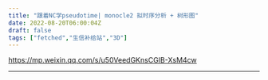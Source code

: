 ```yaml
---
title: "跟着NC学pseudotime| monocle2 拟时序分析 + 树形图"
date: 2022-08-20T06:00:04Z
draft: false
tags: ["fetched","生信补给站","3D"]
---
```


https://mp.weixin.qq.com/s/u50VeedGKnsCGIB-XsM4cw

---

